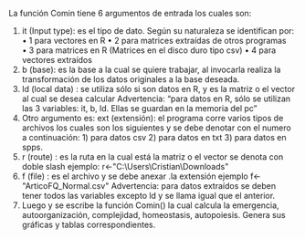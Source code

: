 La función Comin tiene 6 argumentos de entrada los cuales son:

1)	it (Input type): es el tipo de dato. Según su naturaleza se identifican por: 
•	1 para vectores en R 
•	2 para matrices extraídas de otros programas  
•	3 para matrices en R (Matrices en el disco duro tipo csv)
•	4 para vectores extraídos  
2)	b (base): es la base a la cual se quiere trabajar, al invocarla realiza la transformación de los datos originales a la base deseada.
3)	ld (local data) : se utiliza sólo si son datos en R, y es la matriz o el vector al cual se desea calcular
Advertencia: “para datos en R, sólo se utilizan las 3 variables: it, b, ld. Ellas se guardan en la memoria del pc”
4)	Otro argumento es: ext (extensión): el programa corre varios tipos de archivos los cuales son los siguientes y se debe denotar con el numero a continuación: 1) para datos csv 2) para datos en txt 3) para datos en spps.
5)	r (route) : es la ruta en la cual está la matriz o el vector se denota con doble slash ejemplo: r<-"C:\\Users\\Cristian\\Downloads"
6)	f (file) : es el archivo y se debe anexar .la extensión ejemplo f<-"ArticoFQ_Normal.csv" 
Advertencia: para datos extraídos se deben tener todos las variables excepto ld y se llama igual que el anterior.
7)	Luego y se escribe la función Comin()  la cual calcula la emergencia, autoorganización, complejidad, homeostasis, autopoiesis. Genera sus gráficas y tablas correspondientes.
